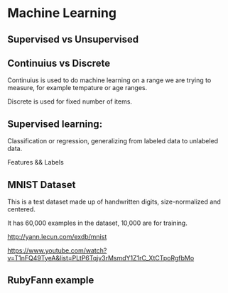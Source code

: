 # Machine Learning

## Supervised vs Unsupervised

## Continuius vs Discrete

Continuius is used to do machine learning on a range we are trying to measure, for example tempature or age ranges.

Discrete is used for fixed number of items.



## Supervised learning: 

Classification or regression, generalizing from labeled data to unlabeled data.

Features && Labels

## MNIST Dataset

This is a test dataset made up of handwritten digits, size-normalized and centered.

It has 60,000 examples in the dataset, 10,000 are for training.

http://yann.lecun.com/exdb/mnist

https://www.youtube.com/watch?v=T1nFQ49TyeA&list=PLtP6Tqjv3rMsmdY1Z1rC_XtCTpoRgfbMo


## RubyFann example
